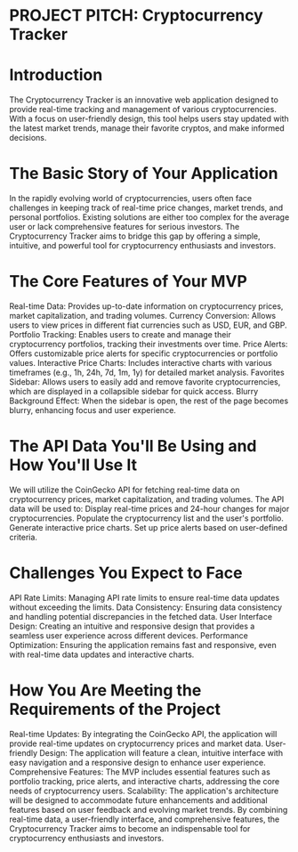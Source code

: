 # PROJECT PITCH: Cryptocurrency Tracker
# Introduction

The Cryptocurrency Tracker is an innovative web application designed to provide real-time tracking and management of various cryptocurrencies. With a focus on user-friendly design, this tool helps users stay updated with the latest market trends, manage their favorite cryptos, and make informed decisions.

# The Basic Story of Your Application

In the rapidly evolving world of cryptocurrencies, users often face challenges in keeping track of real-time price changes, market trends, and personal portfolios. Existing solutions are either too complex for the average user or lack comprehensive features for serious investors. The Cryptocurrency Tracker aims to bridge this gap by offering a simple, intuitive, and powerful tool for cryptocurrency enthusiasts and investors.

# The Core Features of Your MVP

Real-time Data: Provides up-to-date information on cryptocurrency prices, market capitalization, and trading volumes.
Currency Conversion: Allows users to view prices in different fiat currencies such as USD, EUR, and GBP.
Portfolio Tracking: Enables users to create and manage their cryptocurrency portfolios, tracking their investments over time.
Price Alerts: Offers customizable price alerts for specific cryptocurrencies or portfolio values.
Interactive Price Charts: Includes interactive charts with various timeframes (e.g., 1h, 24h, 7d, 1m, 1y) for detailed market analysis.
Favorites Sidebar: Allows users to easily add and remove favorite cryptocurrencies, which are displayed in a collapsible sidebar for quick access.
Blurry Background Effect: When the sidebar is open, the rest of the page becomes blurry, enhancing focus and user experience.

# The API Data You'll Be Using and How You'll Use It

We will utilize the CoinGecko API for fetching real-time data on cryptocurrency prices, market capitalization, and trading volumes. The API data will be used to:
Display real-time prices and 24-hour changes for major cryptocurrencies.
Populate the cryptocurrency list and the user's portfolio.
Generate interactive price charts.
Set up price alerts based on user-defined criteria.

# Challenges You Expect to Face

API Rate Limits: Managing API rate limits to ensure real-time data updates without exceeding the limits.
Data Consistency: Ensuring data consistency and handling potential discrepancies in the fetched data.
User Interface Design: Creating an intuitive and responsive design that provides a seamless user experience across different devices.
Performance Optimization: Ensuring the application remains fast and responsive, even with real-time data updates and interactive charts.

# How You Are Meeting the Requirements of the Project

Real-time Updates: By integrating the CoinGecko API, the application will provide real-time updates on cryptocurrency prices and market data.
User-friendly Design: The application will feature a clean, intuitive interface with easy navigation and a responsive design to enhance user experience.
Comprehensive Features: The MVP includes essential features such as portfolio tracking, price alerts, and interactive charts, addressing the core needs of cryptocurrency users.
Scalability: The application's architecture will be designed to accommodate future enhancements and additional features based on user feedback and evolving market trends.
By combining real-time data, a user-friendly interface, and comprehensive features, the Cryptocurrency Tracker aims to become an indispensable tool for cryptocurrency enthusiasts and investors.



